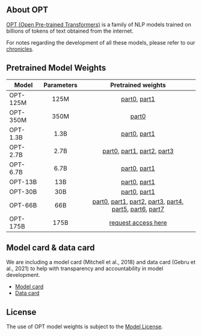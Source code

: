 ## About OPT
[OPT (Open Pre-trained Transformers)](https://arxiv.org/abs/2205.01068) is a family of NLP models trained on billions of tokens of text obtained from the internet.

For notes regarding the development of all these models, please refer to our [chronicles](./chronicles/README.md).

## Pretrained Model Weights
| Model    | Parameters |                                                                                                                                                                                                                                                                                                                                                                       Pretrained weights                                                                                                                                                                                                                                                                                                                                                                       |
|----------|:----------:|:--------------------------------------------------------------------------------------------------------------------------------------------------------------------------------------------------------------------------------------------------------------------------------------------------------------------------------------------------------------------------------------------------------------------------------------------------------------------------------------------------------------------------------------------------------------------------------------------------------------------------------------------------------------------------------------------------------------------------------------------------------------:|
| OPT-125M |    125M    |                                                                                                                                                                                                                                                                                           [part0](https://dl.fbaipublicfiles.com/opt/v1_20220502/125m/reshard-model_part-0.pt), [part1](https://dl.fbaipublicfiles.com/opt/v1_20220502/125m/reshard-model_part-1.pt)                                                                                                                                                                                                                                                                                           |
| OPT-350M |    350M    |                                                                                                                                                                                                                                                                                                                                            [part0](https://dl.fbaipublicfiles.com/opt/v1_20220502/350m/reshard.pt)                                                                                                                                                                                                                                                                                                                                             |
| OPT-1.3B |    1.3B    |                                                                                                                                                                                                                                                                                           [part0](https://dl.fbaipublicfiles.com/opt/v1_20220502/1.3b/reshard-model_part-0.pt), [part1](https://dl.fbaipublicfiles.com/opt/v1_20220502/1.3b/reshard-model_part-1.pt)                                                                                                                                                                                                                                                                                           |
| OPT-2.7B |    2.7B    |                                                                                                                                                                                                     [part0](https://dl.fbaipublicfiles.com/opt/v1_20220502/2.7b/reshard-model_part-0.pt), [part1](https://dl.fbaipublicfiles.com/opt/v1_20220502/2.7b/reshard-model_part-1.pt), [part2](https://dl.fbaipublicfiles.com/opt/v1_20220502/2.7b/reshard-model_part-2.pt), [part3](https://dl.fbaipublicfiles.com/opt/v1_20220502/2.7b/reshard-model_part-3.pt)                                                                                                                                                                                                     |
| OPT-6.7B |    6.7B    |                                                                                                                                                                                                                                                                                           [part0](https://dl.fbaipublicfiles.com/opt/v1_20220502/6.7b/reshard-model_part-0.pt), [part1](https://dl.fbaipublicfiles.com/opt/v1_20220502/6.7b/reshard-model_part-1.pt)                                                                                                                                                                                                                                                                                           |
| OPT-13B  |    13B     |                                                                                                                                                                                                                                                                                            [part0](https://dl.fbaipublicfiles.com/opt/v1_20220502/13b/reshard-model_part-0.pt), [part1](https://dl.fbaipublicfiles.com/opt/v1_20220502/13b/reshard-model_part-1.pt)                                                                                                                                                                                                                                                                                            |
| OPT-30B  |    30B     |                                                                                                                                                                                                                                                                                            [part0](https://dl.fbaipublicfiles.com/opt/v1_20220502/30b/reshard-model_part-0.pt), [part1](https://dl.fbaipublicfiles.com/opt/v1_20220502/30b/reshard-model_part-1.pt)                                                                                                                                                                                                                                                                                            |
| OPT-66B  |    66B     | [part0](https://dl.fbaipublicfiles.com/opt/v1_20220502/66b/reshard-model_part-0-shard0.pt), [part1](https://dl.fbaipublicfiles.com/opt/v1_20220502/66b/reshard-model_part-1-shard0.pt), [part2](https://dl.fbaipublicfiles.com/opt/v1_20220502/66b/reshard-model_part-2-shard0.pt), [part3](https://dl.fbaipublicfiles.com/opt/v1_20220502/66b/reshard-model_part-3-shard0.pt), [part4](https://dl.fbaipublicfiles.com/opt/v1_20220502/66b/reshard-model_part-4-shard0.pt), [part5](https://dl.fbaipublicfiles.com/opt/v1_20220502/66b/reshard-model_part-5-shard0.pt), [part6](https://dl.fbaipublicfiles.com/opt/v1_20220502/66b/reshard-model_part-6-shard0.pt), [part7](https://dl.fbaipublicfiles.com/opt/v1_20220502/66b/reshard-model_part-7-shard0.pt) |
| OPT-175B |    175B    |                                                                                                                                                                                                                                                                                                                                                   [request access here](https://forms.gle/BDB2i44QwCr2mCJN6)                                                                                                                                                                                                                                                                                                                                                   |


## Model card & data card
We are including a model card (Mitchell et al., 2018) and data card (Gebru et al., 2021) to help with transparency and accountability in model development.
* [Model card](./model_card.md) 
* [Data card](./data_card.md)


## License
The use of OPT model weights is subject to the [Model License](./MODEL_LICENSE.md).

